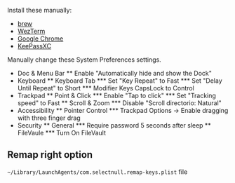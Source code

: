 
Install these manually:
* [brew](https://brew.sh/)
* [WezTerm](https://wezfurlong.org/wezterm/)
* [Google Chrome](https://www.google.com/chrome/)
* [KeePassXC](https://keepassxc.org/)


Manually change these System Preferences settings.
* Doc & Menu Bar
    ** Enable "Automatically hide and show the Dock"
* Keyboard
    ** Keyboard Tab
        *** Set "Key Repeat" to Fast
        *** Set "Delay Until Repeat" to Short
        *** Modifier Keys CapsLock to Control
* Trackpad
    ** Point & Click
        *** Enable "Tap to click"
        *** Set "Tracking speed" to Fast
    ** Scroll & Zoom
        *** Disable "Scroll directorio: Natural"
* Accessibility
    ** Pointer Control
        *** Trackpad Options -> Enable dragging with three finger drag
* Security
    ** General
        *** Require password 5 seconds after sleep
    ** FileVaule
        *** Turn On FileVault

Remap right option
------------------

`~/Library/LaunchAgents/com.selectnull.remap-keys.plist` file
